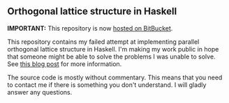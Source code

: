 Orthogonal lattice structure in Haskell
---------------------------------------

**IMPORTANT:** This repository is now [hosted on BitBucket](https://bitbucket.org/jstolarek/lattice-structure-hs).

This repository contains my failed attempt at implementing parallel orthogonal
lattice structure in Haskell. I'm making my work public in hope that someone
might be able to solve the problems I was unable to solve. See
[this blog post](http://lambda.jstolarek.com/2014/05/parallel-haskell-challange-also-how-to-make-your-research-project-fail/)
for more information.

The source code is mostly without commentary. This means that you need to
contact me if there is something you don't understand. I will gladly answer any
questions.
